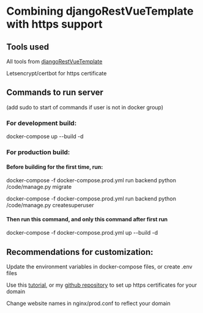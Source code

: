 # Combining djangoRestVueTemplate with https support

## Tools used
All tools from [djangoRestVueTemplate](https://github.com/gbaranov99/djangoRestVueTemplate)

Letsencrypt/certbot for https certificate

## Commands to run server
(add sudo to start of commands if user is not in docker group)

### For development build:
docker-compose up --build -d

### For production build:
#### Before building for the first time, run:
docker-compose -f docker-compose.prod.yml run backend python /code/manage.py migrate

docker-compose -f docker-compose.prod.yml run backend python /code/manage.py createsuperuser

#### Then run this command, and only this command after first run
docker-compose -f docker-compose.prod.yml up --build -d

## Recommendations for customization:
Update the environment variables in docker-compose files, or create .env files

Use this [tutorial](https://www.humankode.com/ssl/how-to-set-up-free-ssl-certificates-from-lets-encrypt-using-docker-and-nginx), or my [github repository](https://github.com/gbaranov99/base_website) to set up https certificates for your domain

Change website names in nginx/prod.conf to reflect your domain
